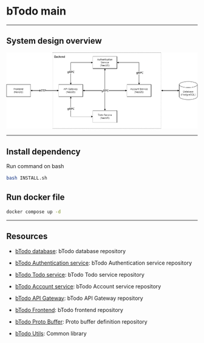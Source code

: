 # bTodo main

---

## System design overview

![bTodo System Design Overview](./images/bTodo-SystemDesign.png)

---

## Install dependency

Run command on bash

```bash
bash INSTALL.sh
```

## Run docker file

```bash
docker compose up -d
```

---

## Resources

- [bTodo database](https://github.com/Babyze/btodo-database): bTodo database repository

- [bTodo Authentication service](https://github.com/Babyze/btodo-auth): bTodo Authentication service repository

- [bTodo Todo service](https://github.com/Babyze/btodo-todo): bTodo Todo service repository

- [bTodo Account service](https://github.com/Babyze/btodo-account): bTodo Account service repository

- [bTodo API Gateway](https://github.com/Babyze/btodo-api-gateway): bTodo API Gateway repository

- [bTodo Frontend](https://github.com/Babyze/btodo-fe): bTodo frontend repository

- [bTodo Proto Buffer](https://github.com/Babyze/btodo-proto): Proto buffer definition repository

- [bTodo Utils](https://github.com/Babyze/btodo-utils): Common library
